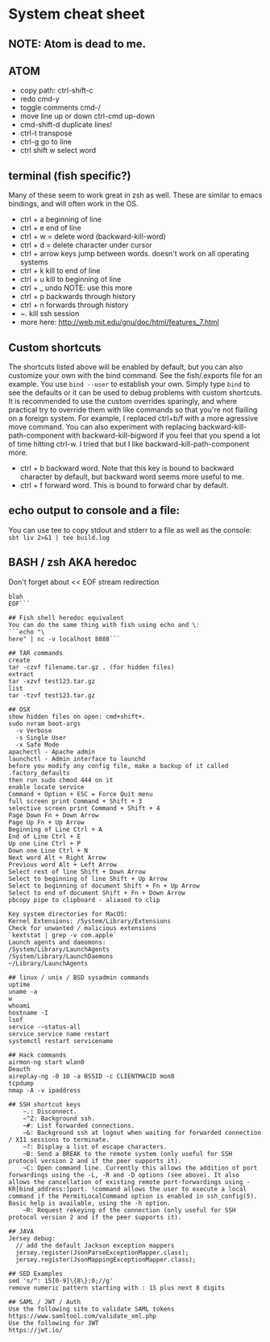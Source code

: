 # System cheat sheet
## NOTE: Atom is dead to me.  
## ATOM
* copy path: ctrl-shift-c
* redo cmd-y
* toggle comments cmd-/
* move line up or down ctrl-cmd up-down
* cmd-shift-d duplicate lines!
* ctrl-t transpose
* ctrl-g go to line
* ctrl shift w select word
   
## terminal (fish specific?)
Many of these seem to work great in zsh as well.  These are similar to emacs bindings, and will often work in the OS.
* ctrl + a beginning of line
* ctrl + e end of line
* ctrl + w = delete word (backward-kill-word)
* ctrl + d = delete character under cursor 
* ctrl + arrow keys jump between words.  doesn't work on all operating systems
* ctrl + k kill to end of line
* ctrl + u kill to beginning of line
* ctrl + _ undo NOTE: use this more
* ctrl + p backwards through history 
* ctrl + n forwards through history
* ~. kill ssh session
* more here: http://web.mit.edu/gnu/doc/html/features_7.html

## Custom shortcuts
The shortcuts listed above will be enabled by default, but you can also customize your own with the bind command.  See the fish/.exports file for an example.  You use `bind --user` to establish your own.  Simply type `bind` to see the defaults or it can be used to debug problems with custom shortcuts.  It is recommended to use the custom overrides sparingly, and where practical try to override them with like commands so that you're not flailing on a foreign system.  For example, I replaced ctrl+b/f with a more agressive move command.  You can also experiment with replacing backward-kill-path-component with backward-kill-bigword if you feel that you spend a lot of time hitting ctrl-w.  I tried that but I like backward-kill-path-component more. 
* ctrl + b backward word.  Note that this key is bound to backward character by default, but backward word seems more useful to me.
* ctrl + f forward word.  This is bound to forward char by default.

## echo output to console and a file:
You can use tee to copy stdout and stderr to a file as well as the console:
`sbt liv 2>&1 | tee build.log`

## BASH / zsh AKA heredoc
Don't forget about << EOF stream redirection
```nc -v localhost 8888 << EOF
blah
EOF```

## Fish shell heredoc equivalent
You can do the same thing with fish using echo and \:
```echo "\
here" | nc -v localhost 8888```

## TAR commands
create
tar -czvf filename.tar.gz . (for hidden files)
extract
tar -xzvf test123.tar.gz
list
tar -tzvf test123.tar.gz

## OSX
show hidden files on open: cmd+shift+.
sudo nvram boot-args
  -v Verbose
  -s Single User
  -x Safe Mode
apachectl - Apache admin
launchctl - Admin interface to launchd
before you modify any config file, make a backup of it called .factory_defaults
then run sudo chmod 444 on it
enable locate service
Command + Option + ESC = Force Quit menu
full screen print Command + Shift + 3
selective screen print Command + Shift + 4
Page Down Fn + Down Arrow
Page Up Fn + Up Arrow
Beginning of Line Ctrl + A
End of Line Ctrl + E
Up one Line Ctrl + P
Down one Line Ctrl + N
Next word Alt + Right Arrow
Previous word Alt + Left Arrow
Select rest of line Shift + Down Arrow
Select to beginning of line Shift + Up Arrow
Select to beginning of document Shift + Fn + Up Arrow
Select to end of document Shift + Fn + Down Arrow
pbcopy pipe to clipboard - aliased to clip

Key system directories for MacOS:
Kernel Extensions: /System/Library/Extensions
Check for unwanted / malicious extensions
`kextstat | grep -v com.apple`
Launch agents and daeomons:
/System/Library/LaunchAgents
/System/Library/LaunchDaemons
~/Library/LaunchAgents

## linux / unix / BSD sysadmin commands
uptime
uname -a
w
whoami
hostname -I
lsof
service -—status-all
service service name restart
systemctl restart servicename

## Hack commands
airmon-ng start wlan0
Deauth
aireplay-ng -0 10 -a BSSID -c CLIENTMACID mon0
tcpdump
nmap -A -v ipaddress

## SSH shortcut keys    
    ~.: Disconnect.
    ~^Z: Background ssh.
    ~#: List forwarded connections.
    ~&: Background ssh at logout when waiting for forwarded connection / X11 sessions to terminate.
    ~?: Display a list of escape characters.
    ~B: Send a BREAK to the remote system (only useful for SSH protocol version 2 and if the peer supports it).
    ~C: Open command line. Currently this allows the addition of port forwardings using the -L, -R and -D options (see above). It also allows the cancellation of existing remote port-forwardings using -KR[bind_address:]port. !command allows the user to execute a local command if the PermitLocalCommand option is enabled in ssh_config(5). Basic help is available, using the -h option.
    ~R: Request rekeying of the connection (only useful for SSH protocol version 2 and if the peer supports it).

## JAVA
Jersey debug:
  // add the default Jackson exception mappers
  jersey.register(JsonParseExceptionMapper.class);
  jersey.register(JsonMappingExceptionMapper.class);

## SED Examples
sed 's/^: 15[0-9]\{8\}:0;//g'
remove numeric pattern starting with : 15 plus next 8 digits

## SAML / JWT / Auth
Use the following site to validate SAML tokens
https://www.samltool.com/validate_xml.php
Use the following for JWT
https://jwt.io/

